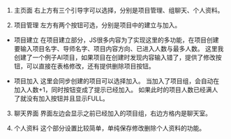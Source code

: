 1. 主页面
右上方有三个引导字可以选择，分别是项目管理、组聊天、个人资料。

2. 项目管理
左方有两个按钮可选，分别是项目中的建立与加入。

* 项目建立
在项目建立部分，JS很多内容为了实现这里的多功能，在项目创建要输入项目名字、导师名字、项目内容方向、已进入人数与最多人数。
这里我创建了一个例子AI项目，如果项目在创建时发现内容输入错了，提供了修改按钮，可以直接在表格修改，还有提供删除项目按钮。

* 项目加入
这里会同步创建的项目可以选择加入。
当加入了项目组，会自动在加入人数+1，同时按钮变成了提示已经加入。
如果此时的项目人数已经满人了就没有加入按钮并且显示FULL。

3. 聊天界面
界面左边会显示之前已经加入的项目组，右边方格内是聊天室。

4. 个人资料
这个部分设置比较简单，单纯保存修改删除个人资料的功能。
